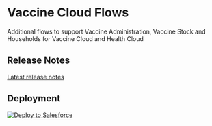 # Vaccine Cloud Flows
Additional flows to support Vaccine Administration, Vaccine Stock and Households for Vaccine Cloud and Health Cloud

## Release Notes

[Latest release notes](https://salesforce.quip.com/ZDCSAEFsbJ5i)

## Deployment
<a href="https://githubsfdeploy.herokuapp.com?owner=rboydsf&repo=VaccineCloudFlows&ref=main">
  <img alt="Deploy to Salesforce"
       src="https://raw.githubusercontent.com/afawcett/githubsfdeploy/master/deploy.png">
</a>


